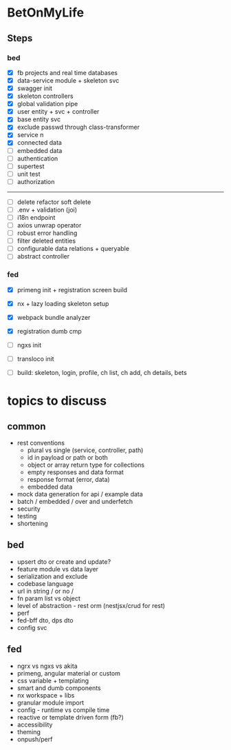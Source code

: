 # BetOnMyLife

##  Steps

### bed
- [x] fb projects and real time databases
- [x] data-service module + skeleton svc
- [x] swagger init
- [x] skeleton controllers
- [x] global validation pipe
- [x] user entity + svc + controller
- [x] base entity svc
- [x] exclude passwd through class-transformer
- [x] service n
- [x] connected data
- [ ] embedded data
- [ ] authentication
- [ ] supertest
- [ ] unit test
- [ ] authorization
---
- [ ] delete refactor soft delete
- [ ] .env + validation (joi)
- [ ] i18n endpoint
- [ ] axios unwrap operator
- [ ] robust error handling
- [ ] filter deleted entities
- [ ] configurable data relations + queryable
- [ ] abstract controller

### fed
- [x] primeng init + registration screen build
- [x] nx + lazy loading skeleton setup
- [x] webpack bundle analyzer 
- [x] registration dumb cmp
- [ ] ngxs init
- [ ] transloco init
- [ ] build: skeleton, login, profile, ch list, ch add, ch details, bets


# topics to discuss
## common
* rest conventions
  * plural vs single (service, controller, path)
  * id in payload or path or both
  * object or array return type for collections
  * empty responses and data format
  * response format (error, data)
  * embedded data
* mock data generation for api / example data
* batch / embedded / over and underfetch
* security 
* testing
* shortening

## bed
* upsert dto or create and update?
* feature module vs data layer
* serialization and exclude
* codebase language 
* url in string / or no /
* fn param list vs object
* level of abstraction - rest orm (nestjsx/crud for rest)
* perf
* fed-bff dto, dps dto
* config svc

## fed
* ngrx vs ngxs vs akita
* primeng, angular material or custom
* css variable + templating
* smart and dumb components
* nx workspace + libs
* granular module import
* config - runtime vs compile time
* reactive or template driven form  (fb?)
* accessibility
* theming
* onpush/perf
